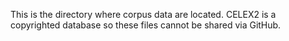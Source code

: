 This is the directory where corpus data are located. CELEX2 is a copyrighted database so these files cannot be shared via GitHub. 
